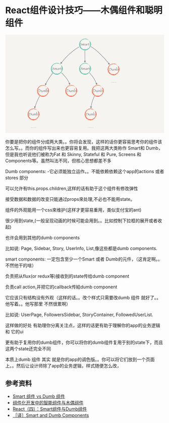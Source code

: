 # React组件设计技巧——木偶组件和聪明组件

![](../assets/smart-dumb.png)

你要是把你的组件分成两大类。。你将会发现，这样的话你更容易思考你的组件该怎么写。。而你的组件写出来也更容易复用。我把这两大类称作 Smart和 Dumb，但是我也听说他们被称为Fat 和 Skinny, Stateful 和 Pure, Screens 和 Components等。虽然叫法不同，但核心思想都差不多

Dumb components:
-它必须能独立运作。。不能依赖依赖这个app的actions 或者 stores 部分

可以允许有this.props.children,这样的话有助于这个组件有修改弹性

接受数据和数据的改变只能通过props來处理,不必也不能用state。

组件的外观能用一个css來维护(这样才更容易重用，类似支付宝的ant)

很少用到state,(一般呈现动画的时候可能会用到。。比如控制下拉框的展开或者收起)

也许会用到其他的dumb components

比如说: Page, Sidebar, Story, UserInfo, List,像这些都是dumb components.

smart components:
一定包含至少一个Smart 或者 Dumb的元件，（这肯定啊。。不然他干的啥）

负责把从flux(or redux等)接收到的state传给dumb component

负责call action,并把它的callback传給dumb component

它应该只有结构没有外观（这样的话。。改个样式只需要改dumb 组件 就好了。。他写着。。他写那里 不然很累啊）

比如说: UserPage, FollowersSidebar, StoryContainer,
FollowedUserList.

这样做的好处
有助理你分离关注点，这样的话更有助于理解你的app的业务逻辑 和 它的ui

更有助于复用你的dumb组件，你可以将你的dumb组件复用于别的state下，而且这两个state还完全不同

本质上dumb 组件 其实 就是你的app的调色版。。你可以将它们放到一个页面上。。然后让设计师除了app的业务逻辑，样式随便怎么改，

## 参考资料

* [Smart 组件 vs Dumb 组件][1]
* [组件化开发中的智能组件与木偶组件][2]
* [React（四）：Smart组件与Dumb组件][3]
* [［译］Smart and Dumb Components][4]

[1]: http://huziketang.mangojuice.top/books/react/lesson43
[2]: https://juejin.im/entry/579ec0efc4c971005ade40ad
[3]: https://blog.csdn.net/u012131835/article/details/83823977
[4]: https://segmentfault.com/a/1190000004111786


